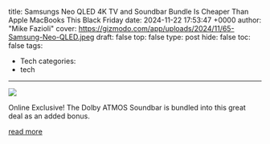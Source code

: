 title: Samsungs Neo QLED 4K TV and Soundbar Bundle Is Cheaper Than Apple MacBooks This Black Friday
date: 2024-11-22 17:53:47 +0000
author: "Mike Fazioli"
cover: https://gizmodo.com/app/uploads/2024/11/65-Samsung-Neo-QLED.jpeg
draft: false
top: false
type: post
hide: false
toc: false
tags:
  - Tech
categories:
  - tech
---

![](https://gizmodo.com/app/uploads/2024/11/65-Samsung-Neo-QLED.jpeg)

Online Exclusive! The Dolby ATMOS Soundbar is bundled into this great deal as an added bonus.

[read more](https://gizmodo.com/samsungs-neo-qled-4k-tv-and-soundbar-bundle-is-cheaper-than-apple-macbooks-this-black-friday-2000528354)

